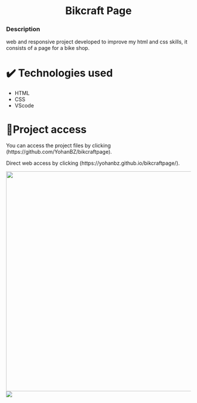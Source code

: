  <h1 align="center"> Bikcraft Page </h1>
 <h3>Description</h3>
 <p>web and responsive project developed to improve my html and css skills, it consists of a page for a bike shop.</p>
 <h1>✔️ Technologies used</h1>
 <ul>
  <li>HTML</li>
  <li>CSS</li>
  <li>VScode</li>
 </ul>
 <h1>📁Project access</h1>
 <p>You can access the project files by clicking (https://github.com/YohanBZ/bikcraftpage).</p>
 <p>Direct web access by clicking (https://yohanbz.github.io/bikcraftpage/).</p>
 <img width="600" src="https://user-images.githubusercontent.com/98111590/179356632-29907948-f292-4207-a60f-1cfcc979da90.png">
 <img src="https://user-images.githubusercontent.com/98111590/179358658-bba17b5c-a562-4ff9-88a0-884f997af4b5.png">

